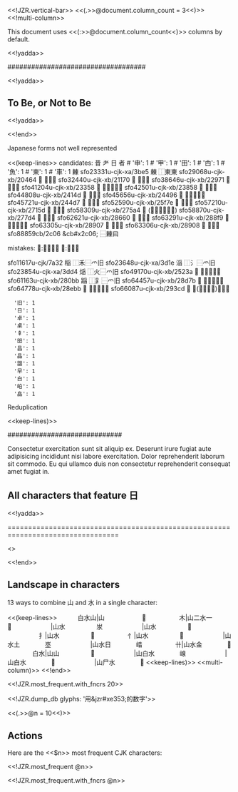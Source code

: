 <<!JZR.vertical-bar>>
<<(.>>@document.column_count = 3<<)>>
<<!multi-column>>

This document uses <<(:>>@document.column_count<<)>> columns by default.

<<!yadda>>

###################################

<<!yadda>>


## To Be, or Not to Be


<<!yadda>>

<<!end>>


Japanese forms not well represented

<<(keep-lines>>
candidates: 昔
耂 日        者
    #   '申': 1
    #   '甲': 1
    #   '田': 1
    #   '甴': 1
    #   '魚': 1
    #   '東': 1
    #   '車': 1
㯥
sfo23331u-cjk-xa/3be5   㯥   ⿰東東
sfo29068u-cjk-xb/20464  𠑤   ⿰亻𣍘
sfo32440u-cjk-xb/21170  𡅰   ⿰口𣍘
sfo38646u-cjk-xb/22971  𢥱   ⿰忄𣍘
sfo41204u-cjk-xb/23358  𣍘   ⿱⿰東東日
sfo42501u-cjk-xb/23858  𣡘   ⿰木𣍘
sfo44808u-cjk-xb/2414d  𤅍   ⿰氵𣍘
sfo45656u-cjk-xb/24496  𤒖   ⿱⿰東東火
sfo45721u-cjk-xb/244d7  𤓗   ⿰火𣍘
sfo52590u-cjk-xb/25f7e  𥽾   ⿰米𣍘
sfo57210u-cjk-xb/2715d  𧅝   ⿱卄𣍘
sfo58309u-cjk-xb/275a4  𧖤   (⿱⿰東東日䖵)
sfo58870u-cjk-xb/277d4  𧟔   ⿰衤𣍘
sfo62621u-cjk-xb/28660  𨙠   ⿺辶𣍘
sfo63291u-cjk-xb/288f9  𨣹   ⿱⿰東東酉
sfo63305u-cjk-xb/28907  𨤇   ⿰酉𣍘
sfo63306u-cjk-xb/28908  𨤈   ⿱𣍘酉
sfo88859cb/2c06 &cb#x2c06;  ⿱㯥曰

mistakes:
𨺻:阝爫丨日
𨺻:阝爫旧

sfo11617u-cjk/7a32  稲   ⿰禾⿱爫旧
sfo23648u-cjk-xa/3d1e   㴞   ⿰氵⿱爫旧
sfo23854u-cjk-xa/3dd4   㷔   ⿰火⿱爫旧
sfo49170u-cjk-xb/2523a  𥈺   ⿰目⿱爫旧
sfo61163u-cjk-xb/280bb  𨂻   ⿰𧾷⿱爫旧
sfo64457u-cjk-xb/28d7b  𨵻   ⿵門⿱爫旧
sfo64778u-cjk-xb/28ebb  𨺻   ⿰阝⿱爫旧
sfo66087u-cjk-xb/293cd  𩏍   ⿰(⿱𫝀口㐄)⿱爫旧

      '旧': 1
      '日': 1
      '卓': 1
      '桌': 1
      '𠦝': 1
      '昍': 1
      '昌': 1
      '晶': 1
      '𣊭': 1
      '早': 1
      '白': 1
      '㿟': 1
      '皛': 1

Reduplication

<<keep-lines)>>

#############################

Consectetur exercitation sunt sit aliquip ex. Deserunt irure fugiat aute adipisicing incididunt nisi labore exercitation.
Dolor reprehenderit laborum sit commodo. Eu qui ullamco duis non consectetur reprehenderit consequat amet fugiat
in.

## All characters that feature 日

<<!yadda>>

=================================================================================

<<!insert "/tmp/kwic.txt">>

<<!end>>

## Landscape in characters

13 ways to combine 山 and 水 in a single character:

<<(keep-lines>>
　　　白水山|山　　　　　　𣻮
　　　　　木|山二水一　　　𪳢
　　　　　　|山水　　　　　汖
　　　　　　|山水　　　　　𡵰
　　　　　扌|山水　　　　　𢫂
　　　　　忄|山水　　　　　𢚭
　　　　　　|山水土　　　　埊
　　　　　　|山水日　　　　崉
　　　　　卄|山水金　　　　𧁆
　　　　白水|山山　　　　　𣻮
　　　　　　|山白水　　　　㟫
　　　　　　|山白水　　　　𡺙
　　　　　　|山尸水　　　　𡷷
<<keep-lines)>>
<<multi-column)>>
<<!end>>

<<!JZR.most_frequent.with_fncrs 20>>

<<!JZR.dump_db glyphs: '用&jzr#xe353;的数字'>>

<<(.>>@n = 10<<)>>

## Actions

Here are the <<$n>> most frequent CJK characters:

<<!JZR.most_frequent @n>>

<<!JZR.most_frequent.with_fncrs @n>>




